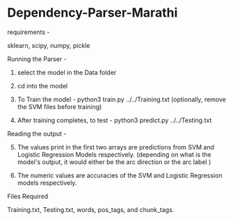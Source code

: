 # Dependency-Parser-Marathi

requirements - 

sklearn, scipy, numpy, pickle


Running the Parser - 


1. select the model in the Data folder

2. cd into the model

3. To Train the model - python3 train.py ../../Training.txt (optionally, remove the SVM files before training)

4. After training completes, to test - python3 predict.py ../../Testing.txt


Reading the output -

5. The values print in the first two arrays are predictions from SVM and Logistic Regression Models respectively. (depending on what is the model's output, it would either be the arc direction or the arc label )

6. The numeric values are accuracies of the SVM and Logistic Regression models respectively.


Files Required

Training.txt, Testing.txt, words, pos_tags, and chunk_tags.
